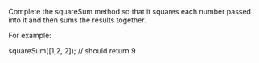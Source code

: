 Complete the squareSum method so that it squares each number passed into it and then sums the results together.

For example:

squareSum([1,2, 2]); // should return 9